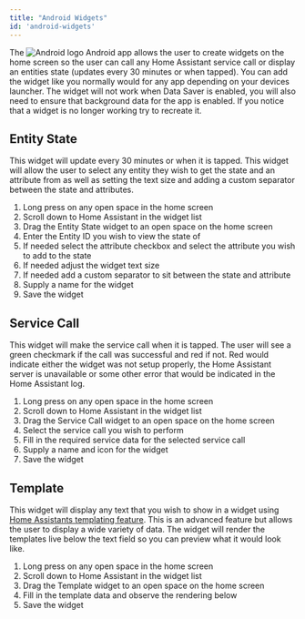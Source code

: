 ```yaml
---
title: "Android Widgets"
id: 'android-widgets'
---
```


The <img class='OSlogo' src='/assets/android.svg' alt='Android logo' /> Android app allows the user to create widgets on the home screen so the user can call any Home Assistant service call or display an entities state (updates every 30 minutes or when tapped). You can add the widget like you normally would for any app depending on your devices launcher. The widget will not work when Data Saver is enabled, you will also need to ensure that background data for the app is enabled. If you notice that a widget is no longer working try to recreate it.

## Entity State

This widget will update every 30 minutes or when it is tapped. This widget will allow the user to select any entity they wish to get the state and an attribute from as well as setting the text size and adding a custom separator between the state and attributes.

1.  Long press on any open space in the home screen
2.  Scroll down to Home Assistant in the widget list
3.  Drag the Entity State widget to an open space on the home screen
4.  Enter the Entity ID you wish to view the state of
5.  If needed select the attribute checkbox and select the attribute you wish to add to the state
6.  If needed adjust the widget text size
7.  If needed add a custom separator to sit between the state and attribute
8.  Supply a name for the widget
9.  Save the widget


## Service Call

This widget will make the service call when it is tapped. The user will see a green checkmark if the call was successful and red if not. Red would indicate either the widget was not setup properly, the Home Assistant server is unavailable or some other error that would be indicated in the Home Assistant log.

1.  Long press on any open space in the home screen
2.  Scroll down to Home Assistant in the widget list
3.  Drag the Service Call widget to an open space on the home screen
4.  Select the service call you wish to perform
5.  Fill in the required service data for the selected service call
6.  Supply a name and icon for the widget
7.  Save the widget


## Template

This widget will display any text that you wish to show in a widget using [Home Assistants templating feature](https://www.home-assistant.io/docs/configuration/templating/). This is an advanced feature but allows the user to display a wide variety of data. The widget will render the templates live below the text field so you can preview what it would look like.

1.  Long press on any open space in the home screen
2.  Scroll down to Home Assistant in the widget list
3.  Drag the Template widget to an open space on the home screen
4.  Fill in the template data and observe the rendering below
5.  Save the widget